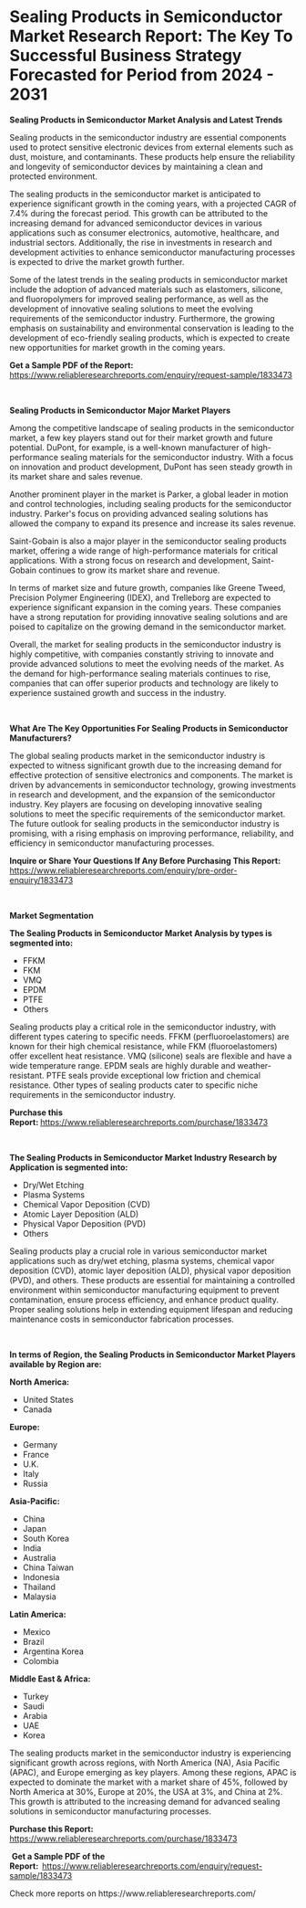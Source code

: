 <p><h1>Sealing Products in Semiconductor Market Research Report: The Key To Successful Business Strategy Forecasted for Period from 2024 - 2031</h1></p><p><strong>Sealing Products in Semiconductor Market Analysis and Latest Trends</strong></p>
<p><p>Sealing products in the semiconductor industry are essential components used to protect sensitive electronic devices from external elements such as dust, moisture, and contaminants. These products help ensure the reliability and longevity of semiconductor devices by maintaining a clean and protected environment.</p><p>The sealing products in the semiconductor market is anticipated to experience significant growth in the coming years, with a projected CAGR of 7.4% during the forecast period. This growth can be attributed to the increasing demand for advanced semiconductor devices in various applications such as consumer electronics, automotive, healthcare, and industrial sectors. Additionally, the rise in investments in research and development activities to enhance semiconductor manufacturing processes is expected to drive the market growth further.</p><p>Some of the latest trends in the sealing products in semiconductor market include the adoption of advanced materials such as elastomers, silicone, and fluoropolymers for improved sealing performance, as well as the development of innovative sealing solutions to meet the evolving requirements of the semiconductor industry. Furthermore, the growing emphasis on sustainability and environmental conservation is leading to the development of eco-friendly sealing products, which is expected to create new opportunities for market growth in the coming years.</p></p>
<p><strong>Get a Sample PDF of the Report:&nbsp;</strong> <a href="https://www.reliableresearchreports.com/enquiry/request-sample/1833473">https://www.reliableresearchreports.com/enquiry/request-sample/1833473</a></p>
<p>&nbsp;</p>
<p><strong>Sealing Products in Semiconductor Major Market Players</strong></p>
<p><p>Among the competitive landscape of sealing products in the semiconductor market, a few key players stand out for their market growth and future potential. DuPont, for example, is a well-known manufacturer of high-performance sealing materials for the semiconductor industry. With a focus on innovation and product development, DuPont has seen steady growth in its market share and sales revenue.</p><p>Another prominent player in the market is Parker, a global leader in motion and control technologies, including sealing products for the semiconductor industry. Parker's focus on providing advanced sealing solutions has allowed the company to expand its presence and increase its sales revenue.</p><p>Saint-Gobain is also a major player in the semiconductor sealing products market, offering a wide range of high-performance materials for critical applications. With a strong focus on research and development, Saint-Gobain continues to grow its market share and revenue.</p><p>In terms of market size and future growth, companies like Greene Tweed, Precision Polymer Engineering (IDEX), and Trelleborg are expected to experience significant expansion in the coming years. These companies have a strong reputation for providing innovative sealing solutions and are poised to capitalize on the growing demand in the semiconductor market.</p><p>Overall, the market for sealing products in the semiconductor industry is highly competitive, with companies constantly striving to innovate and provide advanced solutions to meet the evolving needs of the market. As the demand for high-performance sealing materials continues to rise, companies that can offer superior products and technology are likely to experience sustained growth and success in the industry.</p></p>
<p>&nbsp;</p>
<p><strong>What Are The Key Opportunities For Sealing Products in Semiconductor Manufacturers?</strong></p>
<p><p>The global sealing products market in the semiconductor industry is expected to witness significant growth due to the increasing demand for effective protection of sensitive electronics and components. The market is driven by advancements in semiconductor technology, growing investments in research and development, and the expansion of the semiconductor industry. Key players are focusing on developing innovative sealing solutions to meet the specific requirements of the semiconductor market. The future outlook for sealing products in the semiconductor industry is promising, with a rising emphasis on improving performance, reliability, and efficiency in semiconductor manufacturing processes.</p></p>
<p><strong>Inquire or Share Your Questions If Any Before Purchasing This Report:</strong> <a href="https://www.reliableresearchreports.com/enquiry/pre-order-enquiry/1833473">https://www.reliableresearchreports.com/enquiry/pre-order-enquiry/1833473</a></p>
<p>&nbsp;</p>
<p><strong>Market Segmentation</strong></p>
<p><strong>The Sealing Products in Semiconductor Market Analysis by types is segmented into:</strong></p>
<p><ul><li>FFKM</li><li>FKM</li><li>VMQ</li><li>EPDM</li><li>PTFE</li><li>Others</li></ul></p>
<p><p>Sealing products play a critical role in the semiconductor industry, with different types catering to specific needs. FFKM (perfluoroelastomers) are known for their high chemical resistance, while FKM (fluoroelastomers) offer excellent heat resistance. VMQ (silicone) seals are flexible and have a wide temperature range. EPDM seals are highly durable and weather-resistant. PTFE seals provide exceptional low friction and chemical resistance. Other types of sealing products cater to specific niche requirements in the semiconductor industry.</p></p>
<p><strong>Purchase this Report:&nbsp;</strong><a href="https://www.reliableresearchreports.com/purchase/1833473">https://www.reliableresearchreports.com/purchase/1833473</a></p>
<p>&nbsp;</p>
<p><strong>The Sealing Products in Semiconductor Market Industry Research by Application is segmented into:</strong></p>
<p><ul><li>Dry/Wet Etching</li><li>Plasma Systems</li><li>Chemical Vapor Deposition (CVD)</li><li>Atomic Layer Deposition (ALD)</li><li>Physical Vapor Deposition (PVD)</li><li>Others</li></ul></p>
<p><p>Sealing products play a crucial role in various semiconductor market applications such as dry/wet etching, plasma systems, chemical vapor deposition (CVD), atomic layer deposition (ALD), physical vapor deposition (PVD), and others. These products are essential for maintaining a controlled environment within semiconductor manufacturing equipment to prevent contamination, ensure process efficiency, and enhance product quality. Proper sealing solutions help in extending equipment lifespan and reducing maintenance costs in semiconductor fabrication processes.</p></p>
<p>&nbsp;</p>
<p><strong>In terms of Region, the Sealing Products in Semiconductor Market Players available by Region are:</strong></p>
<p>
    <p> <strong> North America: </strong>
        <ul>
            <li>United States</li>
            <li>Canada</li>
        </ul>
        </p> 
    <p> <strong> Europe: </strong>
        <ul>
            <li>Germany</li>
            <li>France</li>
            <li>U.K.</li>
            <li>Italy</li>
            <li>Russia</li>
        </ul>
        </p> 
    <p> <strong> Asia-Pacific: </strong>
        <ul>
            <li>China</li>
            <li>Japan</li>
            <li>South Korea</li>
            <li>India</li>
            <li>Australia</li>
            <li>China Taiwan</li>
            <li>Indonesia</li>
            <li>Thailand</li>
            <li>Malaysia</li>
        </ul>
        </p> 
    <p> <strong> Latin America: </strong>
        <ul>
            <li>Mexico</li>
            <li>Brazil</li>
            <li>Argentina Korea</li>
            <li>Colombia</li>
        </ul>
        </p> 
    <p> <strong> Middle East & Africa: </strong>
        <ul>
            <li>Turkey</li>
            <li>Saudi</li>
            <li>Arabia</li>
            <li>UAE</li>
            <li>Korea</li>
        </ul>
    </p>
    </p>
<p><p>The sealing products market in the semiconductor industry is experiencing significant growth across regions, with North America (NA), Asia Pacific (APAC), and Europe emerging as key players. Among these regions, APAC is expected to dominate the market with a market share of 45%, followed by North America at 30%, Europe at 20%, the USA at 3%, and China at 2%. This growth is attributed to the increasing demand for advanced sealing solutions in semiconductor manufacturing processes.</p></p>
<p><strong>Purchase this Report: </strong><a href="https://www.reliableresearchreports.com/purchase/1833473">https://www.reliableresearchreports.com/purchase/1833473</a></p>
<p>&nbsp;<strong>Get a Sample PDF of the Report:&nbsp;&nbsp;</strong><a href="https://www.reliableresearchreports.com/enquiry/request-sample/1833473">https://www.reliableresearchreports.com/enquiry/request-sample/1833473</a></p>
<p><strong></strong></p>
<p>Check more reports on https://www.reliableresearchreports.com/</p>